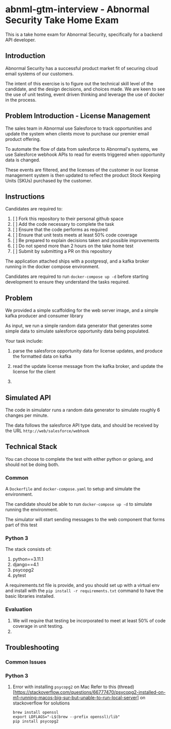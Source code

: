 # abnml-gtm-interview - Abnormal Security Take Home Exam
This is a take home exam for Abnormal Security, specifically for a backend API developer.

## Introduction
Abnormal Security has a successful product market fit of securing cloud email 
systems of our customers.

The intent of this exercise is to figure out the technical skill level of the 
candidate, and the design decisions, and choices made.  We are keen to see the
use of unit testing, event driven thinking and leverage the use of docker in the
process.

## Problem Introduction - License Management

The sales team in Abnormal use Salesforce to track opportunities and update 
the system when clients move to purchase our premier email product offering.

To automate the flow of data from salesforce to Abnormal's systems, we use 
Salesforce webhook APIs to read for events triggered when opportunity data is 
changed.  

These events are filtered, and the licenses of the customer in our 
license management system is then updated to reflect the product Stock Keeping
Units (SKUs) purchased by the customer.

## Instructions
Candidates are required to:
1. [ ] Fork this repository to their personal github space
2. [ ] Add the code necessary to complete the task
3. [ ] Ensure that the code performs as required
4. [ ] Ensure that unit tests meets at least 50% code coverage
5. [ ] Be prepared to explain decisions taken and possible improvements
6. [ ] Do not spend more than 2 hours on the take home test
7. [ ] Submit by submitting a PR on this repository

The application attached ships with a postgresql, and a kafka broker running
in the docker compose environment.

Candidates are required to run `docker-compose up -d` before starting
development to ensure they understand the tasks required.

## Problem
We provided a simple scaffolding for the web server image, and a simple kafka 
producer and consumer library

As input, we run a simple random data generator that generates some simple 
data to simulate salesforce opportunity data being populated.

Your task include:

1. parse the salesforce opportunity data for license updates, and produce the 
   formatted data on kafka

2. read the update license message from the kafka broker, and update the 
   license for the client

3. 

## Simulated API
The code in simulator runs a random data generator to simulate roughly 6 
changes per minute.

The data follows the salesforce API type data, and should be received by the 
URL `http://web/salesforce/webhook`

## Technical Stack
You can choose to complete the test with either python or golang, and should 
not be doing both.

### Common
A `Dockerfile` and `docker-compose.yaml` to setup and simulate the environment.

The candidate should be able to run `docker-compose up -d` to simulate running 
the environment.

The simulator will start sending messages to the web component that forms part
of this test

### Python 3
The stack consists of:
1. python==3.11.1
2. django==4.1
3. psycopg2
4. pytest

A requirements.txt file is provide, and you should set up with a virtual env
and install with the `pip install -r requirements.txt` command to have the basic
libraries installed.

### Evaluation
1. We will require that testing be incorporated to meet at least 50% of code 
   coverage in unit testing.
2. 


## Troubleshooting
### Common Issues

### Python 3
1. Error with installing `psycopg2` on Mac
   Refer to this (thread)[https://stackoverflow.com/questions/66777470/psycopg2-installed-on-m1-running-macos-big-sur-but-unable-to-run-local-server] on stackoverflow for solutions
   ```
   brew install openssl
   export LDFLAGS="-L$(brew --prefix openssl)/lib"
   pip install psycopg2
   ```


